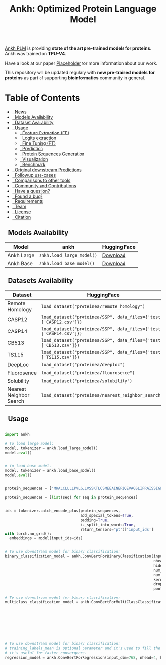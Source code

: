 <br/>
<h1 align="center">Ankh: Optimized Protein Language Model</h1>
<br/>

<br/>

[Ankh PLM](https://github.com/agemagician/Ankh/) is providing **state of the art pre-trained models for proteins**. Ankh was trained on **TPU-V4**.

Have a look at our paper [Placeholder](paperlink) for more information about our work. 




This repository will be updated regulary with **new pre-trained models for proteins** as part of supporting **bioinformatics** community in general.


Table of Contents
=================
* [&nbsp; News](#news)
* [&nbsp; Models Availability](#models)
* [&nbsp; Dataset Availability](#datasets)
* [&nbsp; Usage ](#usage)
  * [&nbsp; Feature Extraction (FE)](#feature-extraction)
  * [&nbsp; Logits extraction](#logits-extraction)
  * [&nbsp; Fine Tuning (FT)](#fine-tuning)
  * [&nbsp; Prediction](#prediction)
  * [&nbsp; Protein Sequences Generation ](#protein-generation)
  * [&nbsp; Visualization ](#visualization)
  * [&nbsp; Benchmark ](#benchmark)
* [&nbsp; Original downstream Predictions  ](#results)
* [&nbsp; Followup use-cases  ](#inaction)
* [&nbsp; Comparisons to other tools ](#comparison)
* [&nbsp; Community and Contributions ](#community)
* [&nbsp; Have a question? ](#question)
* [&nbsp; Found a bug? ](#bug)
* [&nbsp; Requirements ](#requirements)
* [&nbsp; Team ](#team)
* [&nbsp; License ](#license)
* [&nbsp; Citation ](#citation)


<a name="models"></a>
## &nbsp; Models Availability

|               Model                |              ankh                 |              Hugging Face             |
|------------------------------------|-----------------------------------|---------------------------------------|
|             Ankh Large             |     `ankh.load_large_model()`     |          [Download](placeholder)      | 
|             Ankh Base              |     `ankh.load_base_model()`      |          [Download](placeholder)      |


<a name="datasets"></a>

## &nbsp; Datasets Availability
|          Dataset              |                                    HuggingFace                             |  
| ----------------------------- |----------------------------------------------------------------------------|
|	Remote Homology       	      |    `load_dataset("proteinea/remote_homology")`                             |
|	CASP12			                  |    `load_dataset("proteinea/SSP", data_files={'test': ['CASP12.csv']})`    |
|	CASP14			                  |    `load_dataset("proteinea/SSP", data_files={'test': ['CASP14.csv']})`    |
|	CB513			                    |    `load_dataset("proteinea/SSP", data_files={'test': ['CB513.csv']})`     |
|	TS115			                    |    `load_dataset("proteinea/SSP", data_files={'test': ['TS115.csv']})`     |
|	DeepLoc		                    |    `load_dataset("proteinea/deeploc")`                                     |
|   Fluorosence                 |    `load_dataset("proteinea/flourosence")`                                 |
|   Solubility                  |    `load_dataset("proteinea/solubility")`                                  |
|   Nearest Neighbor Search     |    `load_dataset("proteinea/nearest_neighbor_search")`                     |



<a name="usage"></a>
## &nbsp; Usage


```python

import ankh

# To load large model:
model, tokenizer = ankh.load_large_model()
model.eval()


# To load base model.
model, tokenizer = ankh.load_base_model()
model.eval()


protein_sequences = ['MKALCLLLLPVLGLLVSSKTLCSMEEAINERIQEVAGSLIFRAISSIGLECQSVTSRGDLATCPRGFAVTGCTCGSACGSWDVRAETTCHCQCAGMDWTGARCCRVQPLEHHHHHH', 'GSHMSLFDFFKNKGSAATATDRLKLILAKERTLNLPYMEEMRKEIIAVIQKYTKSSDIHFKTLDSNQSVETIEVEIILPR']

protein_sequences = [list(seq) for seq in protein_sequences]


ids = tokenizer.batch_encode_plus(protein_sequences, 
                                  add_special_tokens=True, 
                                  padding=True, 
                                  is_split_into_words=True, 
                                  return_tensors="pt")['input_ids']
with torch.no_grad():
  embeddings = model(input_ids=ids)


# To use downstream model for binary classification:
binary_classification_model = ankh.ConvBertForBinaryClassification(input_dim=768, 
                                                                   nhead=4, 
                                                                   hidden_dim=384, 
                                                                   num_hidden_layers=1, 
                                                                   num_layers=1, 
                                                                   kernel_size=7, 
                                                                   dropout=0.2, 
                                                                   pooling='max')

# To use downstream model for binary classification:
multiclass_classification_model = ankh.ConvBertForMultiClassClassification(num_tokens=2, 
                                                                           input_dim=768, 
                                                                           nhead=4, 
                                                                           hidden_dim=384, 
                                                                           num_hidden_layers=1, 
                                                                           num_layers=1, 
                                                                           kernel_size=7, 
                                                                           dropout=0.2)

# To use downstream model for binary classification:
# training_labels_mean is optional parameter and it's used to fill the output layer's bias with it, 
# it's useful for faster convergence.
regression_model = ankh.ConvBertForRegression(input_dim=768, nhead=4, hidden_dim=384, num_hidden_layers=1, num_layers=1, kernel_size=7, dropout=0, pooling='max', training_labels_mean=0.38145)

```


